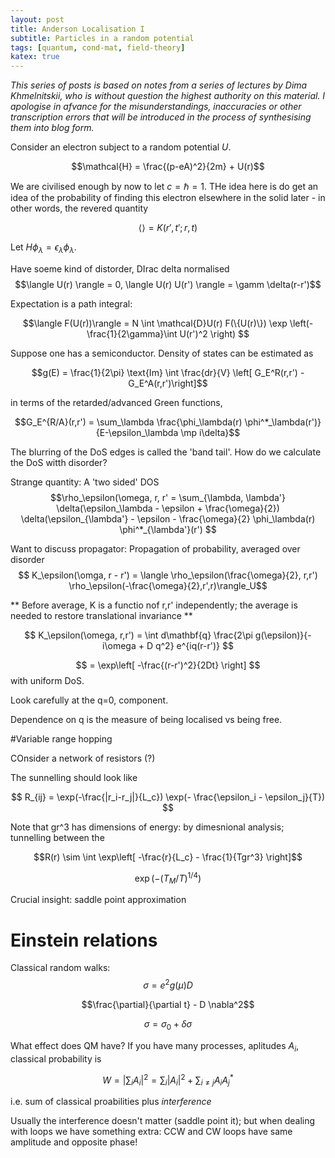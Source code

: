 ```yaml
---
layout: post
title: Anderson Localisation I
subtitle: Particles in a random potential
tags: [quantum, cond-mat, field-theory]
katex: true
---
```


_This series of posts is based on notes from a series of lectures by Dima Khmelnitskii, who is without question
the highest authority on this material. I apologise in afvance for the misunderstandings, inaccuracies or other
transcription errors that will be introduced in the process of synthesising them into blog form._




Consider an electron subject to a random potential $U$. 

$$\mathcal{H} = \frac{(p-eA)^2}{2m} + U(r)$$

We are civilised enough by now to let $c=\hbar = 1$. THe idea here is do get an idea of the
probability of finding this electron elsewhere in the solid later - in other words, the revered
quantity

$$ \langle  \rangle = K(r', t'; r,t)$$

Let $H \phi_\lambda = \epsilon_\lambda \phi_\lambda$.





Have soeme kind of distorder, DIrac delta normalised
$$\langle U(r) \rangle = 0, \langle U(r) U(r') \rangle = \gamm \delta(r-r')$$

Expectation is a path integral:

$$\langle F(U(r))\rangle = N \int \mathcal{D}U(r) F(\{U(r)\}) \exp \left(-\frac{1}{2\gamma}\int U(r')^2 \right) $$

Suppose one has a semiconductor. Density of states can be estimated as

$$g(E) = \frac{1}{2\pi} \text{Im} \int \frac{dr}{V} \left[ G_E^R(r,r') - G_E^A(r,r')\right]$$

in terms of the retarded/advanced Green functions,

$$G_E^{R/A}(r,r') = \sum_\lambda \frac{\phi_\lambda(r) \phi^*_\lambda(r')}{E-\epsilon_\lambda \mp i\delta}$$

The blurring of the DoS edges is called the 'band tail'. How do we calculate the DoS witth disorder?


Strange quantity: A 'two sided' DOS
$$\rho_\epsilon(\omega, r, r' = \sum_{\lambda, \lambda'} \delta(\epsilon_\lambda - \epsilon + \frac{\omega}{2}) \delta(\epsilon_{\lambda'} - \epsilon - \frac{\omega}{2} \phi_\lambda(r) \phi^*_{\lambda'}(r') $$



Want to discuss propagator: Propagation of probability, averaged over disorder
$$
K_\epsilon(\omga, r - r') = \langle \rho_\epsilon(\frac{\omega}{2}, r,r') \rho_\epsilon(-\frac{\omega}{2},r',r)\rangle_U$$

** Before average, K is  a functio nof r,r' independently; the average is needed to restore translational invariance **

$$ K_\epsilon(\omega, r,r') = \int d\mathbf{q} \frac{2\pi g(\epsilon)}{-i\omega + D q^2} e^{iq(r-r')} $$

$$ = \exp\left[ -\frac{(r-r')^2}{2Dt} \right] $$  with uniform DoS.

Look carefully at the  q=0, component. 

Dependence on q is the measure of being localised vs being free.

#Variable range hopping

COnsider a network of resistors (?) 

The sunnelling should look like 

$$ R_{ij} = \exp(-\frac{|r_i-r_j|}{L_c}) \exp(- \frac{\epsilon_i - \epsilon_j}{T}) $$

Note that gr^3 has dimensions of energy: by dimesnional analysis; tunnelling between the 

$$R(r) \sim \int \exp\left[ -\frac{r}{L_c} - \frac{1}{Tgr^3} \right]$$

$$\exp(-(T_M/T)^{1/4}) $$

Crucial insight: saddle point approximation

# Einstein relations

Classical random walks:
$$\sigma = e^2 g(\mu) D$$

$$\frac{\partial}{\partial t} - D \nabla^2$$

$$\sigma = \sigma_0 + \delta \sigma$$

What effect does QM have? If you have many processes, aplitudes $A_i$, classical probability is

$$W = |\sum_i A_i|^2 = \sum_i |A_i|^2 + \sum_{i\neq j} A_i A_j^* $$

i.e. sum of classical proabilities plus _interference_

Usually the interference doesn't matter (saddle point it); but when dealing with loops we have something extra: CCW and CW loops have same amplitude and opposite phase!



